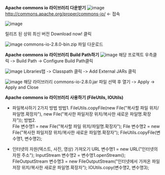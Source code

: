 **Apache commons io 라이브러리 다운받기**
![image](https://user-images.githubusercontent.com/62005139/115981053-0920fb80-a5cc-11eb-81e2-03aab3a806ec.png)
http://commons.apache.org/proper/commons-io/  <- 접속

![image](https://user-images.githubusercontent.com/62005139/115981086-3c638a80-a5cc-11eb-936b-78754b6751b5.png)

릴리즈 된 상위 최신 버전 Download now! 클릭

![image](https://user-images.githubusercontent.com/62005139/115981113-7b91db80-a5cc-11eb-9a58-b600cc97b4cf.png)
commons-io-2.8.0-bin.zip 파일 다운로드


**Apache commons io 라이브러리 Build Path하기**
![image](https://user-images.githubusercontent.com/62005139/115980627-2607ff80-a5c9-11eb-8c39-19600ec9a22c.png)
해당 프로젝트 우측클릭 -> Build Path -> Configure Build Path클릭

![image](https://user-images.githubusercontent.com/62005139/115980659-62d3f680-a5c9-11eb-9aaf-d6a2435cc9b6.png)
Libraries탭 -> Classpath 클릭 -> Add External JARs 클릭

![image](https://user-images.githubusercontent.com/62005139/115980702-b1819080-a5c9-11eb-9ca6-35546fc081e7.png)
해당 라이브러리 commons-io-2.8.0.jar 파일 선택 후 열기 -> Apply -> Apply and Close


**Apache commons io 라이브러리 사용하기 (FileUtils, IOUtils)**
  - 파일복사하기 2가지 방법
  방법1. FileUtils.copyFile(new File("복사할 파일 위치/파일명.확장자"), new File("복사한 파일저장 위치/복사한 새로운 파일명.확장자"));
  방법2.     
    File 변수명1 = new File("복사할 파일 위치/파일명.확장자");
    File 변수명2 = new File("복사한 파일저장 위치/복사한 새로운 파일명.확장자");
    FileUtils.copyFile(변수명1, 변수명2);
   
  - 인터넷의 자원(텍스트, 사진, 영상) 가져오기
    URL 변수명1 = new URL("인터넷의 자원 주소");
    InputStream 변수명2 = 변수명1.openStream();
    FileOutputStream 변수명3 = new FileOutputStream("인터넷에서 가져온 파일저장 위치/복사한 새로운 파일명.확장자");
    IOUtils.copy(변수명2, 변수명3);


